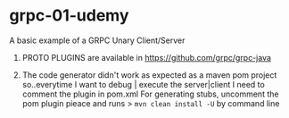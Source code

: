 # grpc-01-udemy

A basic example of a GRPC Unary Client/Server

1) PROTO PLUGINS are available in 
   https://github.com/grpc/grpc-java
   
2) The code generator didn't work as expected as a maven pom project so..everytime I want to debug | execute the server|client I 
   need to comment the plugin in pom.xml
   For generating stubs, uncomment the pom plugin pieace and runs > ```mvn clean install -U```  by command line
